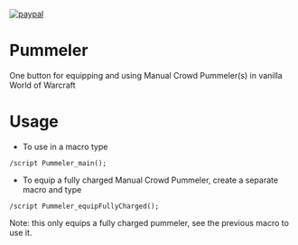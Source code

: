 [![paypal](https://www.paypalobjects.com/en_US/i/btn/btn_donateCC_LG.gif)](https://www.paypal.com/cgi-bin/webscr?cmd=_donations&business=3LLQHP7FGQJWL&currency_code=USD)

# Pummeler
One button for equipping and using Manual Crowd Pummeler(s) in vanilla World of Warcraft

# Usage
- To use in a macro type 

<code>/script Pummeler_main();</code>
- To equip a fully charged Manual Crowd Pummeler, create a separate macro and type 

<code>/script Pummeler_equipFullyCharged();</code> 

Note: this only equips a fully charged pummeler, see the previous macro to use it.
